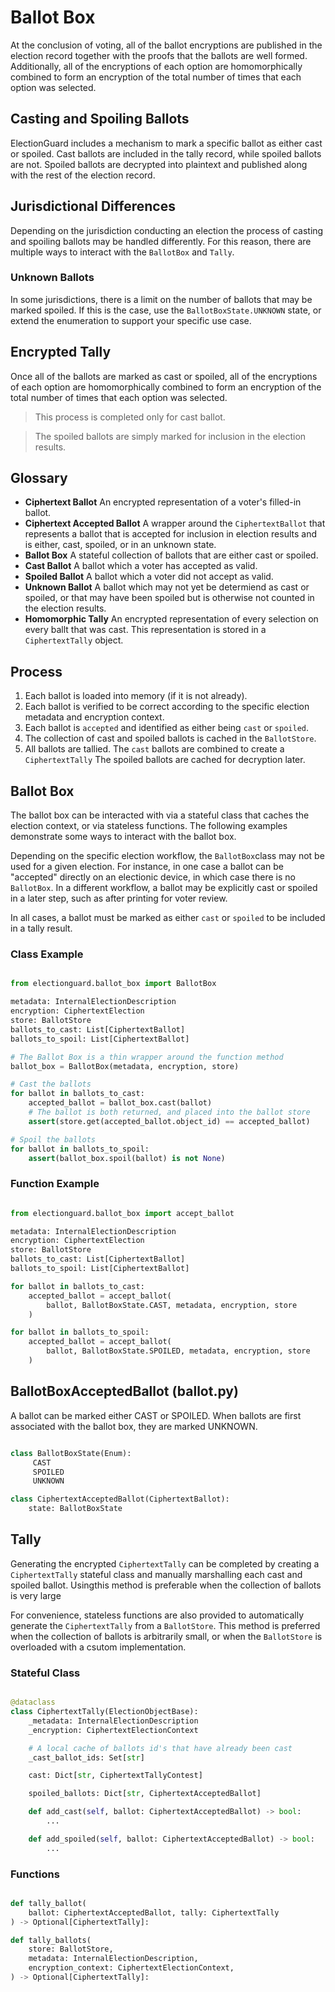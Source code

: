 # Ballot Box

At the conclusion of voting, all of the ballot encryptions are published in the election record together with the proofs that the ballots are well formed.  Additionally, all of the encryptions of each option are homomorphically combined to form an encryption of the total number of times that each option was selected.

## Casting and Spoiling Ballots

ElectionGuard includes a mechanism to mark a specific ballot as either cast or spoiled.  Cast ballots are included in the tally record, while spoiled ballots are not.  Spoiled ballots are decrypted into plaintext and published along with the rest of the election record.

## Jurisdictional Differences

Depending on the jurisdiction conducting an election the process of casting and spoiling ballots may be handled differently. For this reason, there are multiple ways to interact with the `BallotBox` and `Tally`.

### Unknown Ballots

In some jurisdictions, there is a limit on the number of ballots that may be marked spoiled.  If this is the case, use the `BallotBoxState.UNKNOWN` state, or extend the enumeration to support your specific use case.

## Encrypted Tally

Once all of the ballots are marked as cast or spoiled, all of the encryptions of each option are homomorphically combined to form an encryption of the total number of times that each option was selected.  

> This process is completed only for cast ballot.

> The spoiled ballots are simply marked for inclusion in the election results.

## Glossary

- **Ciphertext Ballot** An encrypted representation of a voter's filled-in ballot.
- **Ciphertext Accepted Ballot** A wrapper around the `CiphertextBallot` that represents a ballot that is accepted for inclusion in election results and is either, cast, spoiled, or in an unknown state.
- **Ballot Box** A stateful collection of ballots that are either cast or spoiled.
- **Cast Ballot** A ballot which a voter has accepted as valid.
- **Spoiled Ballot** A ballot which a voter did not accept as valid.
- **Unknown Ballot** A ballot which may not yet be determiend as cast or spoiled, or that may have been spoiled but is otherwise not counted in the election results.
- **Homomorphic Tally** An encrypted representation of every selection on every ballt that was cast.  This representation is stored in a `CiphertextTally` object.

## Process

1. Each ballot is loaded into memory (if it is not already).
2. Each ballot is verified to be correct according to the specific election metadata and encryption context.
3. Each ballot is `accepted` and identified as either being `cast` or `spoiled`.
4. The collection of cast and spoiled ballots is cached in the `BallotStore`.
5. All ballots are tallied.  The `cast` ballots are combined to create a `CiphertextTally` The spoiled ballots are cached for decryption later.

## Ballot Box

The ballot box can be interacted with via a stateful class that caches the election context, or via stateless functions.  The following examples demonstrate some ways to interact with the ballot box.

Depending on the specific election workflow, the `BallotBox`class  may not be used for a given election.  For instance, in one case a ballot can be "accepted" directly on an electionic device, in which case there is no `BallotBox`.  In a different workflow, a ballot may be explicitly cast or spoiled in a later step, such as after printing for voter review.

In all cases, a ballot must be marked as either `cast` or `spoiled` to be included in a tally result.

### Class Example

```python

from electionguard.ballot_box import BallotBox

metadata: InternalElectionDescription
encryption: CiphertextElection
store: BallotStore
ballots_to_cast: List[CiphertextBallot]
ballots_to_spoil: List[CiphertextBallot]

# The Ballot Box is a thin wrapper around the function method
ballot_box = BallotBox(metadata, encryption, store)

# Cast the ballots
for ballot in ballots_to_cast:
    accepted_ballot = ballot_box.cast(ballot)
    # The ballot is both returned, and placed into the ballot store
    assert(store.get(accepted_ballot.object_id) == accepted_ballot)

# Spoil the ballots
for ballot in ballots_to_spoil:
    assert(ballot_box.spoil(ballot) is not None)

```

### Function Example

``` python

from electionguard.ballot_box import accept_ballot

metadata: InternalElectionDescription
encryption: CiphertextElection
store: BallotStore
ballots_to_cast: List[CiphertextBallot]
ballots_to_spoil: List[CiphertextBallot]

for ballot in ballots_to_cast:
    accepted_ballot = accept_ballot(
        ballot, BallotBoxState.CAST, metadata, encryption, store
    )

for ballot in ballots_to_spoil:
    accepted_ballot = accept_ballot(
        ballot, BallotBoxState.SPOILED, metadata, encryption, store
    )

```


## BallotBoxAcceptedBallot (ballot.py)

A ballot can be marked either CAST or SPOILED.  When ballots are first associated with the ballot box, they are marked UNKNOWN.

```python

class BallotBoxState(Enum):
     CAST
     SPOILED
     UNKNOWN

class CiphertextAcceptedBallot(CiphertextBallot):
    state: BallotBoxState

```

## Tally

Generating the encrypted `CiphertextTally` can be completed by creating a `CiphertextTally` stateful class and manually marshalling each cast and spoiled ballot.  Usingthis method is preferable when the collection of ballots is very large

For convenience, stateless functions are also provided to automatically generate the `CiphertextTally` from a `BallotStore`.  This method is preferred when the collection of ballots is arbitrarily small, or when the `BallotStore` is overloaded with a csutom implementation.

### Stateful Class

```python

@dataclass
class CiphertextTally(ElectionObjectBase):
    _metadata: InternalElectionDescription
    _encryption: CiphertextElectionContext

    # A local cache of ballots id's that have already been cast
    _cast_ballot_ids: Set[str]

    cast: Dict[str, CiphertextTallyContest]

    spoiled_ballots: Dict[str, CiphertextAcceptedBallot]

    def add_cast(self, ballot: CiphertextAcceptedBallot) -> bool:
        ...

    def add_spoiled(self, ballot: CiphertextAcceptedBallot) -> bool:
        ...

```

### Functions

```python

def tally_ballot(
    ballot: CiphertextAcceptedBallot, tally: CiphertextTally
) -> Optional[CiphertextTally]:

def tally_ballots(
    store: BallotStore,
    metadata: InternalElectionDescription,
    encryption_context: CiphertextElectionContext,
) -> Optional[CiphertextTally]:

```
